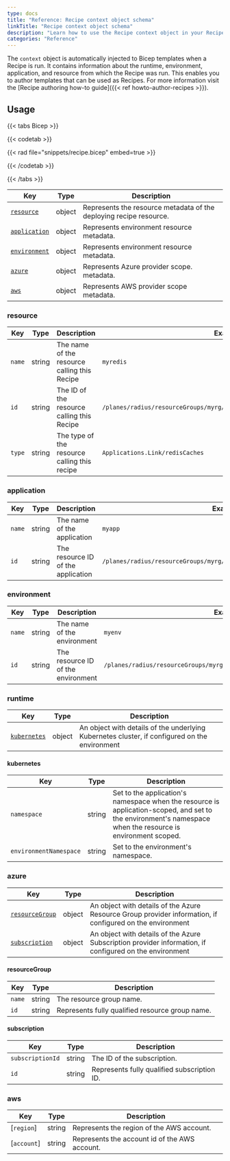 ```yaml
---
type: docs
title: "Reference: Recipe context object schema"
linkTitle: "Recipe context object schema"
description: "Learn how to use the Recipe context object in your Recipe templates"
categories: "Reference"
---
```


The `context` object is automatically injected to Bicep templates when a Recipe is run. It contains information about the runtime, environment, application, and resource from which the Recipe was run. This enables you to author templates that can be used as Recipes. For more information visit the [Recipe authoring how-to guide]({{< ref howto-author-recipes >}}).

## Usage

{{< tabs Bicep >}}

{{< codetab >}}

{{< rad file="snippets/recipe.bicep" embed=true >}}

{{< /codetab >}}

{{< /tabs >}}

| Key | Type | Description |
|-----|------|-------------|
| [`resource`](#resource) | object | Represents the resource metadata of the deploying recipe resource.
| [`application`](#application) | object | Represents environment resource metadata.
| [`environment`](#environment) | object | Represents environment resource metadata.
| [`azure`](#runtime) | object | Represents Azure provider scope. metadata.
| [`aws`](#runtime) | object | Represents AWS provider scope metadata.

### resource

| Key | Type | Description | Example |
|-----|------|-------------|---------|
| `name` | string | The name of the resource calling this Recipe | `myredis`
| `id` | string | The ID of the resource calling this Recipe | `/planes/radius/resourceGroups/myrg/Applications.Link/redisCaches/myredis`
| `type` | string | The type of the resource calling this recipe | `Applications.Link/redisCaches`

### application

| Key | Type | Description | Example |
|-----|------|-------------|---------|
| `name` | string | The name of the application | `myapp`
| `id` | string | The resource ID of the application | `/planes/radius/resourceGroups/myrg/Applications.Core/applications/myapp`

### environment

| Key | Type | Description | Example |
|-----|------|-------------|---------|
| `name` | string | The name of the environment | `myenv`
| `id` | string | The resource ID of the environment | `/planes/radius/resourceGroups/myrg/Applications.Core/environments/myenv`

### runtime

| Key | Type | Description |
|-----|------|-------------|
| [`kubernetes`](#kubernetes) | object | An object with details of the underlying Kubernetes cluster, if configured on the environment

#### kubernetes

| Key | Type | Description |
|-----|------|-------------|
| `namespace` | string | Set to the application's namespace when the resource is application-scoped, and set to the environment's namespace when the resource is environment scoped.
| `environmentNamespace` | string | Set to the environment's namespace.

### azure

| Key | Type | Description |
|-----|------|-------------|
| [`resourceGroup`](#resourceGroup) | object | An object with details of the Azure Resource Group provider information, if configured on the environment
| [`subscription`](#subscription) | object | An object with details of the Azure Subscription provider information, if configured on the environment

#### resourceGroup

| Key | Type | Description |
|-----|------|-------------|
| `name` | string | The resource group name.
| `id` | string | Represents fully qualified resource group name.

#### subscription

| Key | Type | Description |
|-----|------|-------------|
| `subscriptionId` | string | The ID of the subscription.
| `id` | string | Represents fully qualified subscription ID.

### aws

| Key | Type | Description |
|-----|------|-------------|
| [`region`] | string | Represents the region of the AWS account.
| [`account`] | string | Represents the account id of the AWS account.
